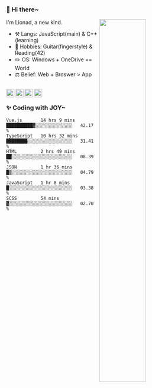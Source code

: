 ### 👋 Hi there~

[<img align="right" width="50%" src="https://github-readme-stats.vercel.app/api?username=Lionad-Morotar&show_icons=true">](https://metrics.lecoq.io/Lionad-Morotar?template=classic)

I'm Lionad, a new kind.

- ⚒️ Langs: JavaScript(main) & C++(learning)
- 🎨 Hobbies: Guitar(fingerstyle) & Reading(42)
- ✏️ OS: Windows + OneDrive == World
- ⚖️ Belief: Web + Broswer > App

<br />

<a href="https://www.lionad.art">
  <img align="left" alt="lionad-art" width="22px" src="https://cdn.jsdelivr.net/npm/simple-icons@3.1.0/icons/wordpress.svg" />
</a>
<a href="#1806234223">
  <img align="left" alt="1806234223" width="22px" src="https://cdn.jsdelivr.net/npm/simple-icons@3.1.0/icons/tencentqq.svg" />
</a>
<a href="https://www.zhihu.com/people/Lionad">
  <img align="left" alt="132yse" width="22px" src="https://cdn.jsdelivr.net/npm/simple-icons@3.1.0/icons/zhihu.svg" />
</a>
<a href="https://github.com/Lionad-Morotar">
  <img align="left" alt="yisar" width="22px" src="https://cdn.jsdelivr.net/npm/simple-icons@3.1.0/icons/github.svg" />
</a>

<br />

### ✨ Coding with JOY~

<!--START_SECTION:waka-->

```text
Vue.js       14 hrs 9 mins   ██████████▓░░░░░░░░░░░░░░   42.17 %
TypeScript   10 hrs 32 mins  ████████░░░░░░░░░░░░░░░░░   31.41 %
HTML         2 hrs 49 mins   ██░░░░░░░░░░░░░░░░░░░░░░░   08.39 %
JSON         1 hr 36 mins    █▒░░░░░░░░░░░░░░░░░░░░░░░   04.79 %
JavaScript   1 hr 8 mins     █░░░░░░░░░░░░░░░░░░░░░░░░   03.38 %
SCSS         54 mins         ▓░░░░░░░░░░░░░░░░░░░░░░░░   02.70 %
```

<!--END_SECTION:waka-->
